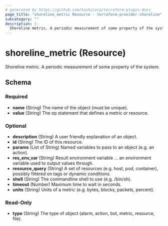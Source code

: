 ```yaml
---
# generated by https://github.com/hashicorp/terraform-plugin-docs
page_title: "shoreline_metric Resource - terraform-provider-shoreline"
subcategory: ""
description: |-
  Shoreline metric. A periodic measurement of some property of the system.
---
```


# shoreline_metric (Resource)

Shoreline metric. A periodic measurement of some property of the system.



<!-- schema generated by tfplugindocs -->
## Schema

### Required

- **name** (String) The name of the object (must be unique).
- **value** (String) The op statement that defines a metric or resource.

### Optional

- **description** (String) A user friendly explanation of an object.
- **id** (String) The ID of this resource.
- **params** (List of String) Named variables to pass to an object (e.g. an action).
- **res_env_var** (String) Result environment variable ... an environment variable used to output values through.
- **resource_query** (String) A set of resources (e.g. host, pod, container), possibly filtered on tags or dynamic conditions.
- **shell** (String) The commandline shell to use (e.g. /bin/sh).
- **timeout** (Number) Maximum time to wait in seconds.
- **units** (String) Units of a metric (e.g. bytes, blocks, packets, percent).

### Read-Only

- **type** (String) The type of object (alarm, action, bot, metric, resource, file).


